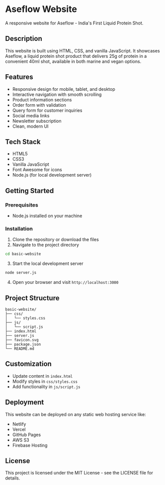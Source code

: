 # Aseflow Website

A responsive website for Aseflow - India's First Liquid Protein Shot.

## Description

This website is built using HTML, CSS, and vanilla JavaScript. It showcases Aseflow, a liquid protein shot product that delivers 25g of protein in a convenient 40ml shot, available in both marine and vegan options.

## Features

- Responsive design for mobile, tablet, and desktop
- Interactive navigation with smooth scrolling
- Product information sections
- Order form with validation
- Query form for customer inquiries
- Social media links
- Newsletter subscription
- Clean, modern UI

## Tech Stack

- HTML5
- CSS3
- Vanilla JavaScript
- Font Awesome for icons
- Node.js (for local development server)

## Getting Started

### Prerequisites

- Node.js installed on your machine

### Installation

1. Clone the repository or download the files
2. Navigate to the project directory

```bash
cd basic-website
```

3. Start the local development server

```bash
node server.js
```

4. Open your browser and visit `http://localhost:3000`

## Project Structure

```
basic-website/
├── css/
│   └── styles.css
├── js/
│   └── script.js
├── index.html
├── server.js
├── favicon.svg
├── package.json
└── README.md
```

## Customization

- Update content in `index.html`
- Modify styles in `css/styles.css`
- Add functionality in `js/script.js`

## Deployment

This website can be deployed on any static web hosting service like:

- Netlify
- Vercel
- GitHub Pages
- AWS S3
- Firebase Hosting

## License

This project is licensed under the MIT License - see the LICENSE file for details.
